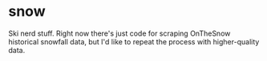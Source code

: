 # snow
Ski nerd stuff. Right now there's just code for scraping OnTheSnow historical snowfall data, but I'd like to repeat the process with higher-quality data.
